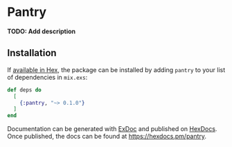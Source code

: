 # Pantry

**TODO: Add description**

## Installation

If [available in Hex](https://hex.pm/docs/publish), the package can be installed
by adding `pantry` to your list of dependencies in `mix.exs`:

```elixir
def deps do
  [
    {:pantry, "~> 0.1.0"}
  ]
end
```

Documentation can be generated with [ExDoc](https://github.com/elixir-lang/ex_doc)
and published on [HexDocs](https://hexdocs.pm). Once published, the docs can
be found at <https://hexdocs.pm/pantry>.

